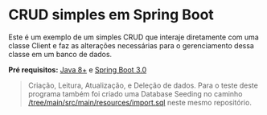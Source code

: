 # CRUD simples em Spring Boot

Este é um exemplo de um simples CRUD que interaje diretamente com uma classe Client e faz as alterações necessárias para o gerenciamento dessa classe em um banco de dados.

**Pré requisitos:** [Java 8+](https://www.oracle.com/br/java/technologies/javase/javase8-archive-downloads.html) e [Spring Boot 3.0](https://spring.io/projects/spring-boot)

> Criação, Leitura, Atualização, e Deleção de dados. Para o teste deste programa também foi criado uma Database Seeding no caminho [/tree/main/src/main/resources/import.sql](https://github.com/g4bindev/spring-boot-crud-example/tree/main/src/main/resources) neste mesmo repositório.
